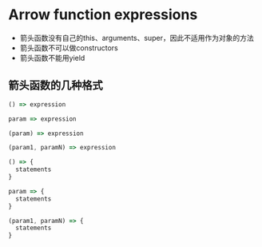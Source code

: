 # Arrow function expressions
- 箭头函数没有自己的this、arguments、super，因此不适用作为对象的方法
- 箭头函数不可以做constructors
- 箭头函数不能用yield

## 箭头函数的几种格式
``` javascript
() => expression

param => expression

(param) => expression

(param1, paramN) => expression

() => {
  statements
}

param => {
  statements
}

(param1, paramN) => {
  statements
}
```

